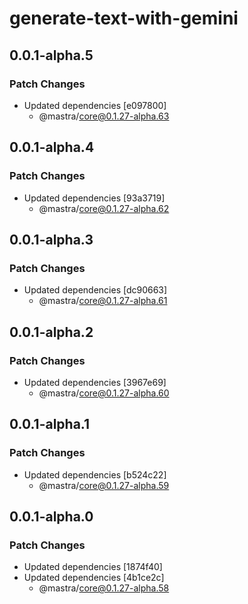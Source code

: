 # generate-text-with-gemini

## 0.0.1-alpha.5

### Patch Changes

- Updated dependencies [e097800]
  - @mastra/core@0.1.27-alpha.63

## 0.0.1-alpha.4

### Patch Changes

- Updated dependencies [93a3719]
  - @mastra/core@0.1.27-alpha.62

## 0.0.1-alpha.3

### Patch Changes

- Updated dependencies [dc90663]
  - @mastra/core@0.1.27-alpha.61

## 0.0.1-alpha.2

### Patch Changes

- Updated dependencies [3967e69]
  - @mastra/core@0.1.27-alpha.60

## 0.0.1-alpha.1

### Patch Changes

- Updated dependencies [b524c22]
  - @mastra/core@0.1.27-alpha.59

## 0.0.1-alpha.0

### Patch Changes

- Updated dependencies [1874f40]
- Updated dependencies [4b1ce2c]
  - @mastra/core@0.1.27-alpha.58
